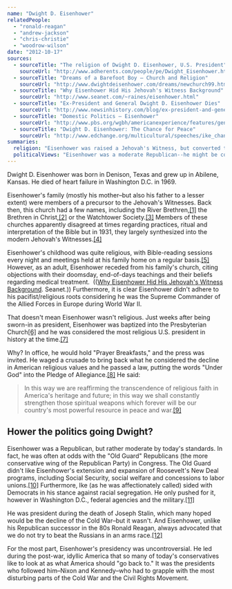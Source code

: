 ```yaml
---
name: "Dwight D. Eisenhower"
relatedPeople:
  - "ronald-reagan"
  - "andrew-jackson"
  - "chris-christie"
  - "woodrow-wilson"
date: "2012-10-17"
sources:
  - sourceTitle: "The religion of Dwight D. Eisenhower, U.S. President"
    sourceUrl: "http://www.adherents.com/people/pe/Dwight_Eisenhower.html"
  - sourceTitle: "Dreams of a Barefoot Boy – Church and Religion"
    sourceUrl: "http://www.dwightdeisenhower.com/dreams/newchurch99.html"
  - sourceTitle: "Why Eisenhower Hid His Jehovah's Witness Background"
    sourceUrl: "http://www.seanet.com/~raines/eisenhower.html"
  - sourceTitle: "Ex-President and General Dwight D. Eisenhower Dies"
    sourceUrl: "http://www.newsinhistory.com/blog/ex-president-and-general-dwight-d-eisenhower-dies"
  - sourceTitle: "Domestic Politics – Eisenhower"
    sourceUrl: "http://www.pbs.org/wgbh/americanexperience/features/general-article/eisenhower-domestic/"
  - sourceTitle: "Dwight D. Eisenhower: The Chance for Peace"
    sourceUrl: "http://www.edchange.org/multicultural/speeches/ike_chance_for_peace.html"
summaries:
  religion: "Eisenhower was raised a Jehovah's Witness, but converted to the Presbyterian Church as president."
  politicalViews: "Eisenhower was a moderate Republican--he might be considered more of a Democrat today."
---
```


Dwight D. Eisenhower was born in Denison, Texas and grew up in Abilene, Kansas. He died of heart failure in Washington D.C. in 1969.

Eisenhower's family (mostly his mother–but also his father to a lesser extent) were members of a precursor to the Jehovah's Witnesses. Back then, this church had a few names, including the River Brethren,<a class="source-citation" href="#http%3A%2F%2Fwww.adherents.com%2Fpeople%2Fpe%2FDwight_Eisenhower.html" title="The religion of Dwight D. Eisenhower, U.S. President">[1]</a> the Brethren in Christ,<a class="source-citation" href="#http%3A%2F%2Fwww.dwightdeisenhower.com%2Fdreams%2Fnewchurch99.html" title="Dreams of a Barefoot Boy – Church and Religion">[2]</a> or the Watchtower Society.<a class="source-citation" href="#http%3A%2F%2Fwww.adherents.com%2Fpeople%2Fpe%2FDwight_Eisenhower.html" title="The religion of Dwight D. Eisenhower, U.S. President">[3]</a> Members of these churches apparently disagreed at times regarding practices, ritual and interpretation of the Bible but in 1931, they largely synthesized into the modern Jehovah's Witnesses.<a class="source-citation" href="#http%3A%2F%2Fwww.seanet.com%2F~raines%2Feisenhower.html" title="Why Eisenhower Hid His Jehovah&apos;s Witness Background">[4]</a>

Eisenhower's childhood was quite religious, with Bible-reading sessions every night and meetings held at his family home on a regular basis.<a class="source-citation" href="#http%3A%2F%2Fwww.dwightdeisenhower.com%2Fdreams%2Fnewchurch99.html" title="Dreams of a Barefoot Boy – Church and Religion">[5]</a> However, as an adult, Eisenhower receded from his family's church, citing objections with their doomsday, end-of-days teachings and their beliefs regarding medical treatment.  (([Why Eisenhower Hid His Jehovah's Witness Background](http://www.seanet.com/~raines/eisenhower.html). Seanet.)) Furthermore, it is clear Eisenhower didn't adhere to his pacifist/religious roots considering he was the Supreme Commander of the Allied Forces in Europe during World War II.

That doesn't mean Eisenhower wasn't religious. Just weeks after being sworn-in as president, Eisenhower was baptized into the Presbyterian Church<a class="source-citation" href="#http%3A%2F%2Fwww.adherents.com%2Fpeople%2Fpe%2FDwight_Eisenhower.html" title="The religion of Dwight D. Eisenhower, U.S. President">[6]</a> and he was considered the most religious U.S. president in history at the time.<a class="source-citation" href="#http%3A%2F%2Fwww.seanet.com%2F~raines%2Feisenhower.html" title="Why Eisenhower Hid His Jehovah&apos;s Witness Background">[7]</a>

Why? In office, he would hold "Prayer Breakfasts," and the press was invited. He waged a crusade to bring back what he considered the decline in American religious values and he passed a law, putting the words "Under God" into the Pledge of Allegiance.<a class="source-citation" href="#http%3A%2F%2Fwww.seanet.com%2F~raines%2Feisenhower.html" title="Why Eisenhower Hid His Jehovah&apos;s Witness Background">[8]</a> He said:

>In this way we are reaffirming the transcendence of religious faith in America's heritage and future; in this way we shall constantly strengthen those spiritual weapons which forever will be our country's most powerful resource in peace and war.<a class="source-citation" href="#http%3A%2F%2Fwww.adherents.com%2Fpeople%2Fpe%2FDwight_Eisenhower.html" title="The religion of Dwight D. Eisenhower, U.S. President">[9]</a>

## 

## Hower the politics going Dwight?

Eisenhower was a Republican, but rather moderate by today's standards. In fact, he was often at odds with the "Old Guard" Republicans (the more conservative wing of the Republican Party) in Congress. The Old Guard didn't like Eisenhower's extension and expansion of Roosevelt's New Deal programs, including Social Security, social welfare and concessions to labor unions.<a class="source-citation" href="#http%3A%2F%2Fwww.newsinhistory.com%2Fblog%2Fex-president-and-general-dwight-d-eisenhower-dies" title="Ex-President and General Dwight D. Eisenhower Dies">[10]</a> Furthermore, Ike (as he was affectionately called) sided with Democrats in his stance against racial segregation. He only pushed for it, however in Washington D.C., federal agencies and the military.<a class="source-citation" href="#http%3A%2F%2Fwww.pbs.org%2Fwgbh%2Famericanexperience%2Ffeatures%2Fgeneral-article%2Feisenhower-domestic%2F" title="Domestic Politics – Eisenhower">[11]</a>

He was president during the death of Joseph Stalin, which many hoped would be the decline of the Cold War–but it wasn't. And Eisenhower, unlike his Republican successor in the 80s Ronald Reagan, always advocated that we do not try to beat the Russians in an arms race.<a class="source-citation" href="#http%3A%2F%2Fwww.edchange.org%2Fmulticultural%2Fspeeches%2Fike_chance_for_peace.html" title="Dwight D. Eisenhower: The Chance for Peace">[12]</a>

For the most part, Eisenhower's presidency was uncontroversial. He led during the post-war, idyllic America that so many of today's conservatives like to look at as what America should "go back to." It was the presidents who followed him–Nixon and Kennedy–who had to grapple with the most disturbing parts of the Cold War and the Civil Rights Movement.